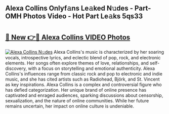 ## Alexa Collins Onlyf𝚊ns Le𝚊ked N𝚞des - Part-OMH Photos Video - Hot Part Le𝚊ks 5qs33

# <h2><a href="http://ac47425.deff.icu/?id=Alexa+Collins">🔗 New 👉🔴 Alexa Collins VIDEO Photos</a></h2>

[![Alexa Collins N𝚞des](https://i.imgur.com/rIISA9y.gif)](http://ac47425.deff.icu/?id=Alexa+Collins)
Alexa Collins's music is characterized by her soaring vocals, introspective lyrics, and eclectic blend of pop, rock, and electronic elements. Her songs often explore themes of love, relationships, and self-discovery, with a focus on storytelling and emotional authenticity. Alexa Collins's influences range from classic rock and pop to electronic and indie music, and she has cited artists such as Radiohead, Björk, and St. Vincent as key inspirations. Alexa Collins is a complex and controversial figure who has defied categorization. Her unique brand of online presence has captivated and enraged audiences, sparking discussions about censorship, sexualization, and the nature of online communities. While her future remains uncertain, her impact on online culture is undeniable.
